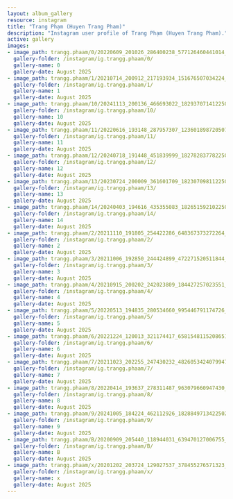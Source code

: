 ```yaml
---
layout: album_gallery
resource: instagram
title: "Trang Phạm (Huyen Trang Pham)"
description: "Instagram user profile of Trang Phạm (Huyen Trang Pham)."
active: gallery
images:
- image_path: trangg.phaam/0/20220609_201026_286400238_577126460441014_2008822719025806882_n.jpg
  gallery-folder: /instagram/ig.trangg.phaam/0/
  gallery-name: 0
  gallery-date: August 2025
- image_path: trangg.phaam/1/20210714_200912_217193934_151676507034224_8777714584089168977_n.jpg
  gallery-folder: /instagram/ig.trangg.phaam/1/
  gallery-name: 1
  gallery-date: August 2025
- image_path: trangg.phaam/10/20241113_200136_466693022_18293707141225020_4477478747393285793_n.jpg
  gallery-folder: /instagram/ig.trangg.phaam/10/
  gallery-name: 10
  gallery-date: August 2025
- image_path: trangg.phaam/11/20220616_193148_287957307_1236018987205072_9139080614984529882_n.jpg
  gallery-folder: /instagram/ig.trangg.phaam/11/
  gallery-name: 11
  gallery-date: August 2025
- image_path: trangg.phaam/12/20240718_191448_451839999_18278283778225020_2274757350697289046_n.jpg
  gallery-folder: /instagram/ig.trangg.phaam/12/
  gallery-name: 12
  gallery-date: August 2025
- image_path: trangg.phaam/13/20230724_200009_361601709_18230709811225020_4562921825164768187_n.jpg
  gallery-folder: /instagram/ig.trangg.phaam/13/
  gallery-name: 13
  gallery-date: August 2025
- image_path: trangg.phaam/14/20240403_194616_435355083_18265159210225020_80950900592577271_n.jpg
  gallery-folder: /instagram/ig.trangg.phaam/14/
  gallery-name: 14
  gallery-date: August 2025
- image_path: trangg.phaam/2/20211110_191805_254422286_648367373272264_360836840512656776_n.jpg
  gallery-folder: /instagram/ig.trangg.phaam/2/
  gallery-name: 2
  gallery-date: August 2025
- image_path: trangg.phaam/3/20211006_192850_244424899_472271520511844_5050855284348122799_n.jpg
  gallery-folder: /instagram/ig.trangg.phaam/3/
  gallery-name: 3
  gallery-date: August 2025
- image_path: trangg.phaam/4/20210915_200202_242023809_184427257023551_6045391759186111529_n.jpg
  gallery-folder: /instagram/ig.trangg.phaam/4/
  gallery-name: 4
  gallery-date: August 2025
- image_path: trangg.phaam/5/20220513_194835_280534660_995446791174726_5171461917100319354_n.jpg
  gallery-folder: /instagram/ig.trangg.phaam/5/
  gallery-name: 5
  gallery-date: August 2025
- image_path: trangg.phaam/6/20221224_120013_321174417_6581548115208651_7173402353961857762_n.jpg
  gallery-folder: /instagram/ig.trangg.phaam/6/
  gallery-name: 6
  gallery-date: August 2025
- image_path: trangg.phaam/7/20211023_202255_247430232_4826053424079947_7879566054422218732_n.jpg
  gallery-folder: /instagram/ig.trangg.phaam/7/
  gallery-name: 7
  gallery-date: August 2025
- image_path: trangg.phaam/8/20220414_193637_278311487_963079660947430_3930415790785673135_n.jpg
  gallery-folder: /instagram/ig.trangg.phaam/8/
  gallery-name: 8
  gallery-date: August 2025
- image_path: trangg.phaam/9/20241005_184224_462112926_18288497134225020_6640689193500378408_n.jpg
  gallery-folder: /instagram/ig.trangg.phaam/9/
  gallery-name: 9
  gallery-date: August 2025
- image_path: trangg.phaam/B/20200909_205440_118944031_639470127006755_806217371858680051_n.jpg
  gallery-folder: /instagram/ig.trangg.phaam/B/
  gallery-name: B
  gallery-date: August 2025
- image_path: trangg.phaam/x/20201202_203724_129027537_378455276571323_352698071454329052_n.jpg
  gallery-folder: /instagram/ig.trangg.phaam/x/
  gallery-name: x
  gallery-date: August 2025
---
```

